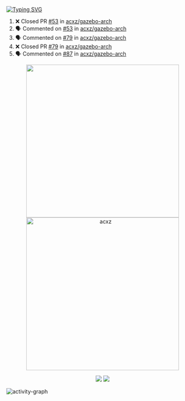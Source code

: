 [![Typing SVG](https://readme-typing-svg.herokuapp.com?size=16&color=AFFFA3&multiline=true&height=75&lines=contributing+to+robotics%2Fae%2Fml%2Fgpu;packaging+it+for+archlinux;ricer)](https://git.io/typing-svg)

<!--START_SECTION:activity-->
1. ❌ Closed PR [#53](https://github.com/acxz/gazebo-arch/pull/53) in [acxz/gazebo-arch](https://github.com/acxz/gazebo-arch)
2. 🗣 Commented on [#53](https://github.com/acxz/gazebo-arch/pull/53#issuecomment-1824579636) in [acxz/gazebo-arch](https://github.com/acxz/gazebo-arch)
3. 🗣 Commented on [#79](https://github.com/acxz/gazebo-arch/pull/79#issuecomment-1824558689) in [acxz/gazebo-arch](https://github.com/acxz/gazebo-arch)
4. ❌ Closed PR [#79](https://github.com/acxz/gazebo-arch/pull/79) in [acxz/gazebo-arch](https://github.com/acxz/gazebo-arch)
5. 🗣 Commented on [#87](https://github.com/acxz/gazebo-arch/issues/87#issuecomment-1822072924) in [acxz/gazebo-arch](https://github.com/acxz/gazebo-arch)
<!--END_SECTION:activity-->

<p align="center">
  <img width="400em" src=https://github-readme-stats.vercel.app/api?username=acxz&include_all_commits=true&show_icons=true />
  <img width="400em" src="https://github-readme-streak-stats.herokuapp.com/?user=acxz&" alt="acxz" />
</p>

<p align="center">
  <img src=https://github-readme-stats.vercel.app/api/top-langs/?username=acxz&layout=compact />
  <img src=https://github-profile-trophy.vercel.app/?username=acxz&row=2&column=4 />
</p>

![activity-graph](https://github-readme-activity-graph.vercel.app/graph?username=acxz&bg_color=053c4a&color=ffffff&line=76c533&point=8f2fe1&area=true&hide_border=true&hide_title=true)
